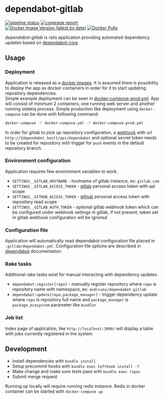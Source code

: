 # dependabot-gitlab

[![pipeline status](https://gitlab.com/andrcuns/dependabot-gitlab/badges/master/pipeline.svg)](https://gitlab.com/andrcuns/dependabot-gitlab/-/commits/master)
[![coverage report](https://gitlab.com/andrcuns/dependabot-gitlab/badges/master/coverage.svg)](https://gitlab.com/andrcuns/dependabot-gitlab/-/commits/master)
[![Docker Image Version (latest by date)](https://img.shields.io/docker/v/andrcuns/dependabot-gitlab?sort=date)](https://hub.docker.com/r/andrcuns/dependabot-gitlab)
[![Docker Pulls](https://img.shields.io/docker/pulls/andrcuns/dependabot-gitlab)](https://hub.docker.com/r/andrcuns/dependabot-gitlab)

*dependabot-gitlab* is rails application providing automated dependency updates based on [dependabot-core](https://github.com/dependabot/dependabot-core)

## Usage

### Deployment

Application is released as a [docker images](https://hub.docker.com/r/andrcuns/dependabot-gitlab). It is assumed there is possibility to
deploy the app as docker containers in order for it to start updating repository dependencies.\
Simple example deployment can be seen in [docker-compose-prod.yml](docker-compose-prod.yml). App will consist of minimum 2 containers, one
running web server and another running sidekiq process. Simple production like deployment using `docker-compose` can be done with following command:

```bash
docker-compose -f docker-compose.yml -f docker-compose-prod.yml
```

In order for gitlab to pick up repository configuration, a [webhook](https://docs.gitlab.com/ee/user/project/integrations/webhooks.html) with url
`http://{dependabot_host}/api/dependabot` and optional secret token needs to be created for repository with trigger for `push` events in the default repository
branch.

### Environment configuration

Application requires few environment variables to work.

* `SETTINGS__GITLAB_HOSTNAME` - hostname of gitlab instance, ex: `gitlab.com`
* `SETTINGS__GITLAB_ACCESS_TOKEN` - [gitlab](https://docs.gitlab.com/ee/user/profile/personal_access_tokens.html) personal access token with api scope
* `SETTINGS__GITHUB_ACCESS_TOKEN` - [github](https://docs.github.com/en/github/authenticating-to-github/creating-a-personal-access-token) personal access token with repository read scope
* `SETTINGS__GITLAB_AUTH_TOKEN` - optional gitlab webhook token which can be configured under webhook settings in gitlab, if not present,
token set in gitlab webhook configuration will be ignored

### Configuration file

Application will automatically read dependabot configuration file placed in `.gitlab/dependabot.yml`. Configuration file options are described
in [dependabot](https://docs.github.com/en/github/administering-a-repository/configuration-options-for-dependency-updates) documentation.

### Rake tasks

Additional rake tasks exist for manual interacting with dependency updates.

* `dependabot:register[repo]` - manually register repository where `repo` is repository name with namespace, ex: `andrcuns/dependabot-gitlab`
* `dependabot:update[repo,package_manager]` - trigger dependency update where `repo` is repository full name and `package_manager` is `package_ecosystem` parameter like `bundler`

### Job list

Index page of application, like `http://localhost:3000/` will display a table with jobs currently registered in the system

## Development

* Install dependencies with `bundle install`
* Setup precommit hooks with `bundle exec lefthook install -f`
* Make change and make sure tests pass with `bundle exec rspec`
* Submit merge request

Running up locally will require running redis instance. Redis in docker container can be started with `docker-compose up`
